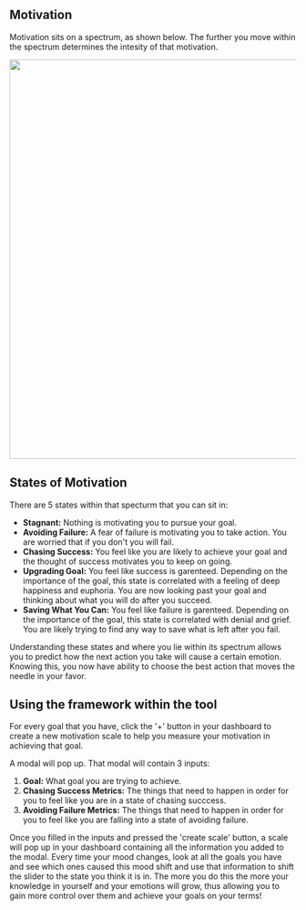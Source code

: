 ## Motivation
Motivation sits on a spectrum, as shown below. The further you move within the spectrum determines the intesity of that motivation. 

<img width=700 src="https://github.com/user-attachments/assets/a55555bb-886c-4c65-bd83-7d9ddfe6c799" />

## States of Motivation
There are 5 states within that specturm that you can sit in:
- **Stagnant:** Nothing is motivating you to pursue your goal.
- **Avoiding Failure:** A fear of failure is motivating you to take action. You are worried that if you don't you will fail.
- **Chasing Success:** You feel like you are likely to achieve your goal and the thought of success motivates you to keep on going.
- **Upgrading Goal:** You feel like success is garenteed. Depending on the importance of the goal, this state is correlated with a feeling of deep happiness and euphoria. You are now looking past your goal and thinking about what you will do after you succeed.
- **Saving What You Can:** You feel like failure is garenteed. Depending on the importance of the goal, this state is correlated with denial and grief. You are likely trying to find any way to save what is left after you fail.

Understanding these states and where you lie within its spectrum allows you to predict how the next action you take will cause a certain emotion. Knowing this, you now have ability to choose the best action that moves the needle in your favor.

## Using the framework within the tool

For every goal that you have, click the '+' button in your dashboard to create a new motivation scale to help you measure your motivation in achieving that goal. 

A modal will pop up. That modal will contain 3 inputs:
1. **Goal:** What goal you are trying to achieve.
2. **Chasing Success Metrics:** The things that need to happen in order for you to feel like you are in a state of chasing succcess.
3. **Avoiding Failure Metrics:** The things that need to happen in order for you to feel like you are falling into a state of avoiding failure.

Once you filled in the inputs and pressed the 'create scale' button, a scale will pop up in your dashboard containing all the information you added to the modal. Every time your mood changes, look at all the goals you have and see which ones caused this mood shift and use that information to shift the slider to the state you think it is in. The more you do this the more your knowledge in yourself and your emotions will grow, thus allowing you to gain more control over them and achieve your goals on your terms!
